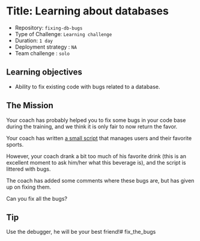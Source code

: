 # Title: Learning about databases

- Repository: `fixing-db-bugs`
- Type of Challenge: `Learning challenge`
- Duration: `1 day`
- Deployment strategy : `NA`
- Team challenge : `solo`

## Learning objectives
- Ability to fix existing code with bugs related to a database.

## The Mission
Your coach has probably helped you to fix some bugs in your code base during the training, and we think it is only fair to now return the favor.

Your coach has written [a small script](resources/index.php) that manages users and their favorite sports.

However, your coach drank a bit too much of his favorite drink (this is an excellent moment to ask him/her what this beverage is), and the script is littered with bugs.

The coach has added some comments where these bugs are, but has given up on fixing them.

Can you fix all the bugs?

## Tip
Use the debugger, he will be your best friend!# fix_the_bugs
